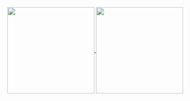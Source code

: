 <a href="https://github.com/anuraghazra/github-readme-stats">
  <img height=200 align="center" src="https://github-readme-stats-kleinjohanns-projects.vercel.app/api?username=kleinjohann&count_private=true&role=OWNER,COLLABORATOR&theme=transparent&hide_border=true&show_icons=true&hide_rank=true" />
</a>

<a href="https://github.com/anuraghazra/github-readme-stats">
  <img height=200 align="center" src="https://github-readme-stats-kleinjohanns-projects.vercel.app/api/top-langs/?username=kleinjohann&count_private=true&role=OWNER,COLLABORATOR&theme=transparent&hide=Jupyter%20Notebook,HTML,Vue,MATLAB,SCSS&layout=compact&langs_count=8&card_width=320&hide_border=true" />
</a>
